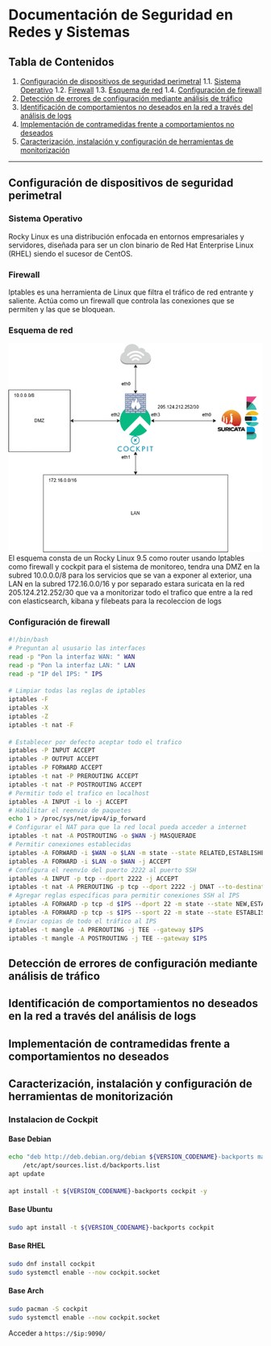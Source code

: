 # Documentación de Seguridad en Redes y Sistemas

## Tabla de Contenidos
1. [Configuración de dispositivos de seguridad perimetral](#configuracion-de-dispositivos-de-seguridad-perimetral)
   1.1. [Sistema Operativo](#sistema-operativo)
   1.2. [Firewall](#firewall)
   1.3. [Esquema de red](#esquema-de-red)
   1.4. [Configuración de firewall](#configuracion-de-firewall)
2. [Detección de errores de configuración mediante análisis de tráfico](#deteccion-de-errores-de-configuracion-mediante-analisis-de-trafico)
3. [Identificación de comportamientos no deseados en la red a través del análisis de logs](#identificacion-de-comportamientos-no-deseados-en-la-red-a-traves-del-analisis-de-logs)
4. [Implementación de contramedidas frente a comportamientos no deseados](#implementacion-de-contramedidas-frente-a-comportamientos-no-deseados)
5. [Caracterización, instalación y configuración de herramientas de monitorización](#caracterizacion-instalacion-y-configuracion-de-herramientas-de-monitorizacion)

---

## Configuración de dispositivos de seguridad perimetral

### Sistema Operativo
Rocky Linux es una distribución enfocada en entornos empresariales y servidores, diseñada para ser un clon binario de Red Hat Enterprise Linux (RHEL) siendo el sucesor de CentOS.

### Firewall
Iptables es una herramienta de Linux que filtra el tráfico de red entrante y saliente. Actúa como un firewall que controla las conexiones que se permiten y las que se bloquean.

### Esquema de red
![Esquema](img/bastionado.png)
El esquema consta de un Rocky Linux 9.5 como router usando Iptables como firewall y cockpit para el sistema de monitoreo, tendra una DMZ en la subred 10.0.0.0/8 para los servicios que se van a exponer al exterior, una LAN en la subred 172.16.0.0/16 y por separado estara suricata en la red 205.124.212.252/30 que va a monitorizar todo el trafico que entre a la red con elasticsearch, kibana y filebeats para la recoleccion de logs
### Configuración de firewall
```bash
#!/bin/bash
# Preguntan al ususario las interfaces
read -p "Pon la interfaz WAN: " WAN
read -p "Pon la interfaz LAN: " LAN
read -p "IP del IPS: " IPS

# Limpiar todas las reglas de iptables
iptables -F
iptables -X
iptables -Z
iptables -t nat -F

# Establecer por defecto aceptar todo el trafico
iptables -P INPUT ACCEPT
iptables -P OUTPUT ACCEPT
iptables -P FORWARD ACCEPT
iptables -t nat -P PREROUTING ACCEPT
iptables -t nat -P POSTROUTING ACCEPT
# Permitir todo el trafico en localhost
iptables -A INPUT -i lo -j ACCEPT
# Habilitar el reenvio de paquetes
echo 1 > /proc/sys/net/ipv4/ip_forward
# Configurar el NAT para que la red local pueda acceder a internet
iptables -t nat -A POSTROUTING -o $WAN -j MASQUERADE
# Permitir conexiones establecidas
iptables -A FORWARD -i $WAN -o $LAN -m state --state RELATED,ESTABLISHED -j ACCEPT
iptables -A FORWARD -i $LAN -o $WAN -j ACCEPT
# Configura el reenvío del puerto 2222 al puerto SSH
iptables -A INPUT -p tcp --dport 2222 -j ACCEPT
iptables -t nat -A PREROUTING -p tcp --dport 2222 -j DNAT --to-destination $IPS:22
# Agregar reglas específicas para permitir conexiones SSH al IPS
iptables -A FORWARD -p tcp -d $IPS --dport 22 -m state --state NEW,ESTABLISHED,RELATED -j ACCEPT
iptables -A FORWARD -p tcp -s $IPS --sport 22 -m state --state ESTABLISHED -j ACCEPT
# Enviar copias de todo el tráfico al IPS
iptables -t mangle -A PREROUTING -j TEE --gateway $IPS
iptables -t mangle -A POSTROUTING -j TEE --gateway $IPS
```

## Detección de errores de configuración mediante análisis de tráfico
<!-- Métodos y herramientas para identificar errores de configuración analizando el tráfico de red. -->

## Identificación de comportamientos no deseados en la red a través del análisis de logs
<!-- Procedimientos para analizar logs y detectar actividades sospechosas o no deseadas. -->

## Implementación de contramedidas frente a comportamientos no deseados
<!-- Estrategias y técnicas para mitigar comportamientos no deseados en la red. -->

## Caracterización, instalación y configuración de herramientas de monitorización
### Instalacion de Cockpit
#### Base Debian
```bash
echo "deb http://deb.debian.org/debian ${VERSION_CODENAME}-backports main" > \
    /etc/apt/sources.list.d/backports.list
apt update

apt install -t ${VERSION_CODENAME}-backports cockpit -y
```

#### Base Ubuntu
```bash
sudo apt install -t ${VERSION_CODENAME}-backports cockpit
```

#### Base RHEL

```bash
sudo dnf install cockpit
sudo systemctl enable --now cockpit.socket
```

#### Base Arch

```bash
sudo pacman -S cockpit
sudo systemctl enable --now cockpit.socket
```

Acceder a `https://$ip:9090/`